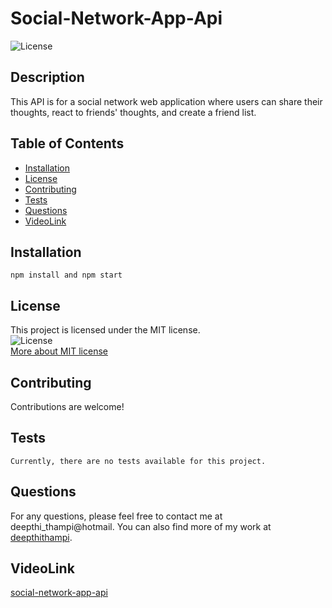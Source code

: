 # Social-Network-App-Api
![License](https://img.shields.io/badge/License-MIT-blue)
    
## Description
This API is for a social network web application where users can share their thoughts, react to friends' thoughts, and create a friend list.
    
## Table of Contents
- [Installation](#installation)
- [License](#license)
- [Contributing](#contributing)
- [Tests](#tests)
- [Questions](#questions)
- [VideoLink](#videolink)
    
## Installation
```
npm install and npm start 
```   

## License
This project is licensed under the MIT license.  
![License](https://img.shields.io/badge/License-MIT-blue)  
[More about MIT license](https://choosealicense.com/licenses/mit/)
    
    
## Contributing
Contributions are welcome!
    
## Tests
```
Currently, there are no tests available for this project.
```
    
## Questions
For any questions, please feel free to contact me at deepthi_thampi@hotmail. 
You can also find more of my work at [deepthithampi](https://github.com/deepthithampi).

## VideoLink

[social-network-app-api](https://www.loom.com/share/491a40029031457399572c05f4e363d8?sid=f30cdc0c-f2d3-4a1d-91f4-a6fae6bcf15e)



